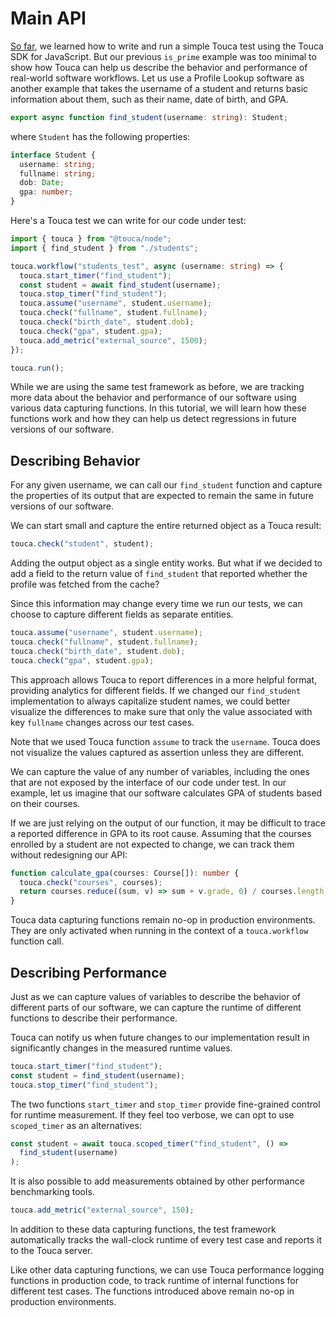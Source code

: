 # Main API

[So far](/sdk/javascript/quickstart), we learned how to write and run a simple
Touca test using the Touca SDK for JavaScript. But our previous `is_prime`
example was too minimal to show how Touca can help us describe the behavior and
performance of real-world software workflows. Let us use a Profile Lookup
software as another example that takes the username of a student and returns
basic information about them, such as their name, date of birth, and GPA.

```typescript
export async function find_student(username: string): Student;
```

where `Student` has the following properties:

```typescript
interface Student {
  username: string;
  fullname: string;
  dob: Date;
  gpa: number;
}
```

Here's a Touca test we can write for our code under test:

```typescript
import { touca } from "@touca/node";
import { find_student } from "./students";

touca.workflow("students_test", async (username: string) => {
  touca.start_timer("find_student");
  const student = await find_student(username);
  touca.stop_timer("find_student");
  touca.assume("username", student.username);
  touca.check("fullname", student.fullname);
  touca.check("birth_date", student.dob);
  touca.check("gpa", student.gpa);
  touca.add_metric("external_source", 1500);
});

touca.run();
```

While we are using the same test framework as before, we are tracking more data
about the behavior and performance of our software using various data capturing
functions. In this tutorial, we will learn how these functions work and how they
can help us detect regressions in future versions of our software.

## Describing Behavior

For any given username, we can call our `find_student` function and capture the
properties of its output that are expected to remain the same in future versions
of our software.

We can start small and capture the entire returned object as a Touca result:

```typescript
touca.check("student", student);
```

Adding the output object as a single entity works. But what if we decided to add
a field to the return value of `find_student` that reported whether the profile
was fetched from the cache?

Since this information may change every time we run our tests, we can choose to
capture different fields as separate entities.

```typescript
touca.assume("username", student.username);
touca.check("fullname", student.fullname);
touca.check("birth_date", student.dob);
touca.check("gpa", student.gpa);
```

This approach allows Touca to report differences in a more helpful format,
providing analytics for different fields. If we changed our `find_student`
implementation to always capitalize student names, we could better visualize the
differences to make sure that only the value associated with key `fullname`
changes across our test cases.

Note that we used Touca function `assume` to track the `username`. Touca does
not visualize the values captured as assertion unless they are different.

We can capture the value of any number of variables, including the ones that are
not exposed by the interface of our code under test. In our example, let us
imagine that our software calculates GPA of students based on their courses.

If we are just relying on the output of our function, it may be difficult to
trace a reported difference in GPA to its root cause. Assuming that the courses
enrolled by a student are not expected to change, we can track them without
redesigning our API:

```typescript
function calculate_gpa(courses: Course[]): number {
  touca.check("courses", courses);
  return courses.reduce((sum, v) => sum + v.grade, 0) / courses.length;
}
```

Touca data capturing functions remain no-op in production environments. They are
only activated when running in the context of a `touca.workflow` function call.

## Describing Performance

Just as we can capture values of variables to describe the behavior of different
parts of our software, we can capture the runtime of different functions to
describe their performance.

Touca can notify us when future changes to our implementation result in
significantly changes in the measured runtime values.

```typescript
touca.start_timer("find_student");
const student = find_student(username);
touca.stop_timer("find_student");
```

The two functions `start_timer` and `stop_timer` provide fine-grained control
for runtime measurement. If they feel too verbose, we can opt to use
`scoped_timer` as an alternatives:

```typescript
const student = await touca.scoped_timer("find_student", () =>
  find_student(username)
);
```

It is also possible to add measurements obtained by other performance
benchmarking tools.

```typescript
touca.add_metric("external_source", 150);
```

In addition to these data capturing functions, the test framework automatically
tracks the wall-clock runtime of every test case and reports it to the Touca
server.

Like other data capturing functions, we can use Touca performance logging
functions in production code, to track runtime of internal functions for
different test cases. The functions introduced above remain no-op in production
environments.
